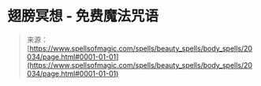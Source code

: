 <!--yml

category: 未分类

date: 2024-06-12 19:02:29

-->

# 翅膀冥想 - 免费魔法咒语

> 来源：[https://www.spellsofmagic.com/spells/beauty_spells/body_spells/20034/page.html#0001-01-01](https://www.spellsofmagic.com/spells/beauty_spells/body_spells/20034/page.html#0001-01-01)
